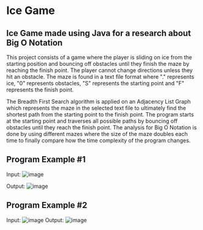 # Ice Game
## Ice Game made using Java for a research about Big O Notation

This project consists of a game where the player is sliding on ice from the starting position and bouncing off obstacles until they 
finish the maze by reaching the finish point. The player cannot change directions unless they hit an obstacle. The maze is found in 
a text file format where "." represents ice, "0" represents obstacles, "S" represents the starting point and "F" represents the finish
point. 

The Breadth First Search algorithm is applied on an Adjacency List Graph which represents the maze in the selected text file to ultimately find 
the shortest path from the starting point to the finish point. The program starts at the starting point and traverses all possible paths by bouncing
off obstacles until they reach the finish point. The analysis for Big O Notation is done by using different mazes where the size of the maze doubles 
each time to finally compare how the time complexity of the program changes.

## Program Example #1

Input:
![image](https://github.com/inuksperera/iceGameJava/assets/110172780/a47efb70-8017-420b-a6e6-631b746f4249)

Output:
![image](https://github.com/inuksperera/iceGameJava/assets/110172780/c09e9a67-86a3-4744-92f9-8b2e13c4f50d)


## Program Example #2

Input:
![image](https://github.com/inuksperera/iceGameJava/assets/110172780/9e8b0c5c-2c57-456b-a780-8c08b2ed61b5)
Output:
![image](https://github.com/inuksperera/iceGameJava/assets/110172780/fafa7412-5c50-4c24-8e8e-f799550355ee)




